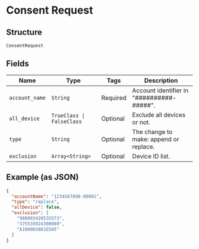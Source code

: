 
# Consent Request

## Structure

`ConsentRequest`

## Fields

| Name | Type | Tags | Description |
|  --- | --- | --- | --- |
| `account_name` | `String` | Required | Account identifier in "##########-#####". |
| `all_device` | `TrueClass \| FalseClass` | Optional | Exclude all devices or not. |
| `type` | `String` | Optional | The change to make: append or replace. |
| `exclusion` | `Array<String>` | Optional | Device ID list. |

## Example (as JSON)

```json
{
  "accountName": "1234567890-00001",
  "type": "replace",
  "allDevice": false,
  "exclusion": [
    "980003420535573",
    "375535024300089",
    "A100003861E585"
  ]
}
```

